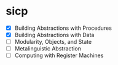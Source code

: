 # sicp

- [X] Building Abstractions with Procedures
- [X] Building Abstractions with Data
- [ ] Modularity, Objects, and State
- [ ] Metalinguistic Abstraction
- [ ] Computing with Register Machines
